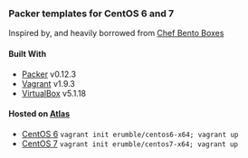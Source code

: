 ### Packer templates for CentOS 6 and 7

Inspired by, and heavily borrowed from [Chef Bento Boxes](https://github.com/chef/bento)

#### Built With
* [Packer](https://www.packer.io/) v0.12.3
* [Vagrant](https://www.vagrantup.com/) v1.9.3
* [VirtualBox](https://www.virtualbox.org/) v5.1.18

#### Hosted on [Atlas](https://atlas.hashicorp.com/vagrant)
* [CentOS 6](https://atlas.hashicorp.com/erumble/boxes/centos6-x64) `vagrant init erumble/centos6-x64; vagrant up`
* [CentOS 7](https://atlas.hashicorp.com/erumble/boxes/centos7-x64) `vagrant init erumble/centos7-x64; vagrant up`
